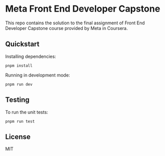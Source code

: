 # Meta Front End Developer Capstone

This repo contains the solution to the final assignment of Front End Developer Capstone
course provided by Meta in Coursera.

## Quickstart

Installing dependencies:

```plaintext
pnpm install
```

Running in development mode:

```plaintext
pnpm run dev
```

## Testing

To run the unit tests:

```plaintext
pnpm run test
```

## License

MIT
